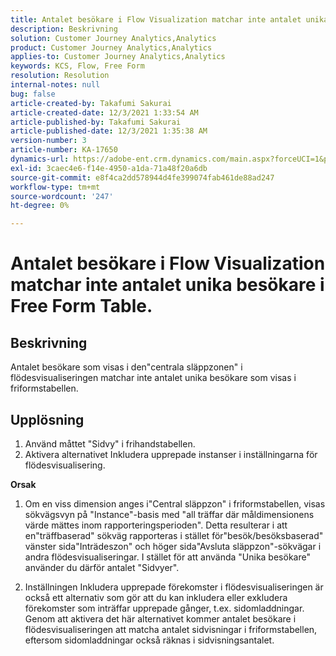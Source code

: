 ```yaml
---
title: Antalet besökare i Flow Visualization matchar inte antalet unika besökare i Free Form Table.
description: Beskrivning
solution: Customer Journey Analytics,Analytics
product: Customer Journey Analytics,Analytics
applies-to: Customer Journey Analytics,Analytics
keywords: KCS, Flow, Free Form
resolution: Resolution
internal-notes: null
bug: false
article-created-by: Takafumi Sakurai
article-created-date: 12/3/2021 1:33:54 AM
article-published-by: Takafumi Sakurai
article-published-date: 12/3/2021 1:35:38 AM
version-number: 3
article-number: KA-17650
dynamics-url: https://adobe-ent.crm.dynamics.com/main.aspx?forceUCI=1&pagetype=entityrecord&etn=knowledgearticle&id=2199330f-d953-ec11-8c62-00224804e3cb
exl-id: 3caec4e6-f14e-4950-a1da-71a48f20a6db
source-git-commit: e8f4ca2dd578944d4fe399074fab461de88ad247
workflow-type: tm+mt
source-wordcount: '247'
ht-degree: 0%

---
```


# Antalet besökare i Flow Visualization matchar inte antalet unika besökare i Free Form Table.

## Beskrivning

Antalet besökare som visas i den&quot;centrala släppzonen&quot; i flödesvisualiseringen matchar inte antalet unika besökare som visas i friformstabellen. 

## Upplösning


1. Använd måttet &quot;Sidvy&quot; i frihandstabellen. 
2. Aktivera alternativet Inkludera upprepade instanser i inställningarna för flödesvisualisering.

<b>Orsak</b>

1. Om en viss dimension anges i&quot;Central släppzon&quot; i friformstabellen, visas sökvägsvyn på &quot;Instance&quot;-basis med &quot;all träffar där måldimensionens värde mättes inom rapporteringsperioden&quot;. Detta resulterar i att en&quot;träffbaserad&quot; sökväg rapporteras i stället för&quot;besök/besöksbaserad&quot; vänster sida&quot;Inträdeszon&quot; och höger sida&quot;Avsluta släppzon&quot;-sökvägar i andra flödesvisualiseringar. I stället för att använda &quot;Unika besökare&quot; använder du därför antalet &quot;Sidvyer&quot;.

2. Inställningen Inkludera upprepade förekomster i flödesvisualiseringen är också ett alternativ som gör att du kan inkludera eller exkludera förekomster som inträffar upprepade gånger, t.ex. sidomladdningar. Genom att aktivera det här alternativet kommer antalet besökare i flödesvisualiseringen att matcha antalet sidvisningar i friformstabellen, eftersom sidomladdningar också räknas i sidvisningsantalet.
